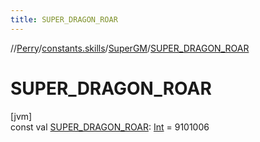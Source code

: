 ```yaml
---
title: SUPER_DRAGON_ROAR
---
```

//[Perry](../../../index.html)/[constants.skills](../index.html)/[SuperGM](index.html)/[SUPER_DRAGON_ROAR](-s-u-p-e-r_-d-r-a-g-o-n_-r-o-a-r.html)



# SUPER_DRAGON_ROAR



[jvm]\
const val [SUPER_DRAGON_ROAR](-s-u-p-e-r_-d-r-a-g-o-n_-r-o-a-r.html): [Int](https://kotlinlang.org/api/latest/jvm/stdlib/kotlin/-int/index.html) = 9101006




